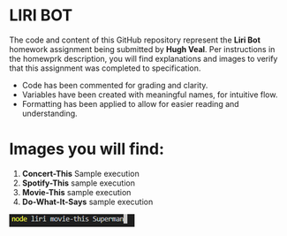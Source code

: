 # LIRI BOT

The code and content of this GitHub repository represent the **Liri Bot** homework assignment being submitted by **Hugh Veal**. Per instructions in the homewprk description, you will find explanations and images to verify that this assignment was completed to specification.

* Code has been commented for grading and clarity.
* Variables have been created with meaningful names, for intuitive flow.
* Formatting has been applied to allow for easier reading and understanding.

Images you will find:
=================================
1. **Concert-This** Sample execution
1. **Spotify-This** sample execution
1. **Movie-This** sample execution
1. **Do-What-It-Says** sample execution

![Movie This Search Command](https://github.com/hcv4027/liri-node-app/blob/master/images/movie-this-command.PNG)

